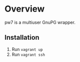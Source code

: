 # Overview

pw7 is a multiuser GnuPG wrapper.

## Installation

1. Run `vagrant up`
2. Run `vagrant ssh`
